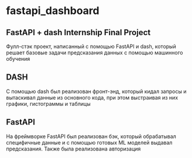 # fastapi_dashboard

## FastAPI + dash Internship Final Project

Фулл-стэк проект, написанный с помощью FastAPI и dash, который решает базовые задачи предсказания данных с помощью машинного обучения

## DASH

С помощью dash был реализован фронт-энд, который кидал запросы и вытаскивал данные из основного кода, при этом выстраивая из них графики, гистограммы и таблицы

## FastAPI

На фреймворке FastAPI был реализован бэк, который обрабатывал специфичные данные и с помощью готовых ML моделей выдавал предсказания. Также была реализована авторизация
